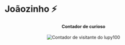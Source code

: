 # Joãozinho ⚡

<h4 align="center">Contador de curioso</h4>

<p align="center"><img src="https://profile-counter.glitch.me/{lupy100}/count.svg" alt="Contador de visitante do lupy100" /></p>
